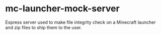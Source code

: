 # mc-launcher-mock-server
Express server used to make file integrity check on a Minecraft launcher and zip files to ship them to the user.
